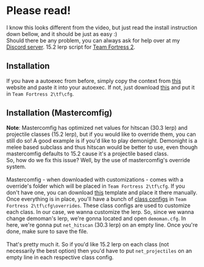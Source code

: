 # Please read!
I know this looks different from the video, but just read the install instruction down bellow, and it should be just as easy :) <br>
Should there be any problem, you can always ask for help over at my [Discord server](https://discord.com/invite/RfgA6wqzZP).
15.2 lerp script for [Team Fortress 2](https://www.teamfortress.com).
## Installation
If you have a autoexec from before, simply copy the context from [this](https://raw.githubusercontent.com/tf2iMicro/TF2-Mods/main/15.2%20lerp/autoexec.cfg) website and paste it into your autoexec. If not, just download [this](https://github.com/tf2iMicro/TF2-Mods/releases/download/v1.0/autoexec.cfg) and put it in `Team Fortress 2\tf\cfg`.
## Installation (Mastercomfig)
**Note**: Mastercomfig has optimized net values for hitscan (30.3 lerp) and projectile classes (15.2 lerp), but if you would like to override them, you can still do so! A good example is if you'd like to play demonight. Demonight is a melee based subclass and thus hitscan would be better to use, even though mastercomfig defaults to 15.2 cause it's a projectile based class. <br>
So, how do we fix this issue? Well, by the use of mastercomfig's override system. <br>
<br>
Mastercomfig - when downloaded with customizations - comes with a override's folder which will be placed in `Team Fortress 2\tf\cfg`. If you don't have one, you can download [this](https://github.com/mastercomfig/mastercomfig/releases/latest/download/template.zip) template and place it there manually. Once everything is in place, you'll have a bunch of [class configs](https://docs.mastercomfig.com/latest/faq/?h=class#why-does-mastercomfig-override-my-class-configs) in `Team Fortress 2\tf\cfg\overrides`. These class configs are used to customize each class. In our case, we wanna customize the lerp. So, since we wanna change demoman's lerp, we're gonna located and open `demoman.cfg`. In here, we're gonna put `net_hitscan` (30.3 lerp) on an empty line. Once you're done, make sure to save the file. <br>
<br>
That's pretty much it. So if you'd like 15.2 lerp on each class (not necessarily the best option) then you'd have to put `net_projectiles` on an empty line in each respective class config.
